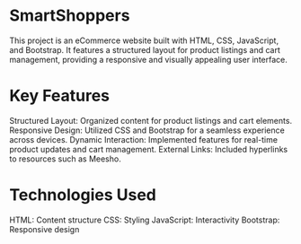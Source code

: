 # SmartShoppers
This project is an eCommerce website built with HTML, CSS, JavaScript, and Bootstrap. It features a structured layout for product listings and cart management, providing a responsive and visually appealing user interface.

# Key Features
Structured Layout: Organized content for product listings and cart elements.
Responsive Design: Utilized CSS and Bootstrap for a seamless experience across devices.
Dynamic Interaction: Implemented features for real-time product updates and cart management.
External Links: Included hyperlinks to resources such as Meesho.
# Technologies Used
HTML: Content structure
CSS: Styling
JavaScript: Interactivity
Bootstrap: Responsive design
